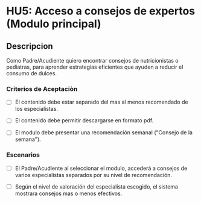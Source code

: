 # HU5: Acceso a consejos de expertos (Modulo principal)

## Descripcion

Como Padre/Acudiente quiero encontrar consejos de nutricionistas o pediatras, para aprender estrategias eficientes que ayuden a reducir el consumo de dulces.

### Criterios de Aceptaciòn

- [ ] El contenido debe estar separado del mas al menos recomendado de los especialistas.

- [ ] El contenido debe permitir descargarse en formato pdf.

- [ ] El modulo debe presentar una recomendación semanal ("Consejo de la semana").

### Escenarios

- [ ] El Padre/Acudiente al seleccionar el modulo, accederá  a consejos de varios especialistas separados por su nivel de recomendación.

- [ ] Según el nivel de valoración del especialista escogido, el sistema mostrara consejos mas o menos efectivos.

